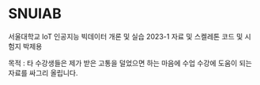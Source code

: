 # SNUIAB
서울대학교 IoT 인공지능 빅데이터 개론 및 실습 2023-1 자료 및 스켈레톤 코드 및 시험지 박제용

목적 : 타 수강생들은 제가 받은 고통을 덜었으면 하는 마음에 수업 수강에 도움이 되는 자료를 싸그리 올립니다.

